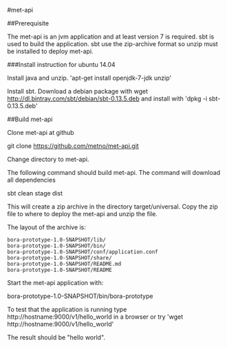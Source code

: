 #met-api

##Prerequisite

The met-api is an jvm application and at least version 7 is required.
sbt is used to build the application. sbt use the zip-archive format
so unzip must be installed to deploy met-api. 

###Install instruction for ubuntu 14.04

Install java and unzip.  'apt-get install  openjdk-7-jdk unzip'

Install sbt.
Download a debian package with wget http://dl.bintray.com/sbt/debian/sbt-0.13.5.deb and 
install with 'dpkg -i  sbt-0.13.5.deb'


##Build met-api

Clone met-api at github

git clone https://github.com/metno/met-api.git

Change directory to met-api.

The following command should build met-api.
The command will download all dependencies  

sbt clean stage dist

This will create a zip archive in the directory target/universal. 
Copy the zip file to where to deploy the met-api and unzip the file.

The layout of the archive is:

```
bora-prototype-1.0-SNAPSHOT/lib/
bora-prototype-1.0-SNAPSHOT/bin/
bora-prototype-1.0-SNAPSHOT/conf/application.conf
bora-prototype-1.0-SNAPSHOT/share/
bora-prototype-1.0-SNAPSHOT/README.md
bora-prototype-1.0-SNAPSHOT/README
```
Start the met-api application with:

bora-prototype-1.0-SNAPSHOT/bin/bora-prototype

To test that the application is running type
http://hostname:9000/v1/hello_world in a browser or
try 'wget http://hostname:9000/v1/hello_world'

The result should be "hello world".

 
